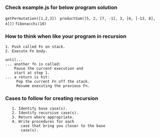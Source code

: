 ### Check example.js for below program solution
``getPermutation([1,2,3])``
`` productSum([5, 2, [7, -1], 3, [6, [-13, 8], 4]])``
`` fibonacchi(10) ``

### How to think when like your program in recursion 
```
1. Push called Fn on stack.
2. Execute Fn body.

until...
... another fn is called:
    Pause the current execution and 
    start at step 1.
... a return is hit:
     Pop the current Fn off the stack.
     Resume executing the previous Fn.
```
### Cases to follow for creating recursion 
```
   1. Identify base case(s).
   2. Identify recursive case(s).
   3. Return where appropriate.
   4. Write procedures for each 
       case that bring you closer to the base  
       case(s).
```